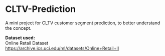 # CLTV-Prediction
 A mini project for CLTV customer segment prediction, to better understand the concept.
 
 **Dataset used:**  
 Online Retail Dataset  
 https://archive.ics.uci.edu/ml/datasets/Online+Retail+II  